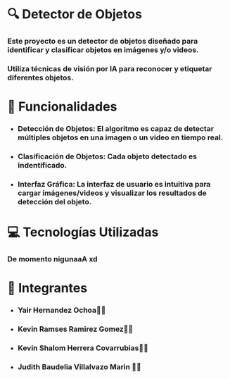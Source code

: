 # 🔍 Detector de Objetos
### Este proyecto es un detector de objetos diseñado para identificar y clasificar objetos en imágenes y/o videos. 
### Utiliza técnicas de visión por IA para reconocer y etiquetar diferentes objetos.

# 🚀 Funcionalidades
- ### Detección de Objetos: El algoritmo es capaz de detectar múltiples objetos en una imagen o un video en tiempo real.
- ### Clasificación de Objetos: Cada objeto detectado es indentificado.
- ### Interfaz Gráfica: La interfaz de usuario es intuitiva para cargar imágenes/videos y visualizar los resultados de detección del objeto.

# 💻 Tecnologías Utilizadas
### De momento nigunaaA xd 

# 👥 Integrantes
- ### Yair Hernandez Ochoa🧑‍💻
- ### Kevin Ramses Ramirez Gomez👩‍💻
- ### Kevin Shalom Herrera Covarrubias🧑‍💼
- ### Judith Baudelia Villalvazo Marin 🧑‍💼
